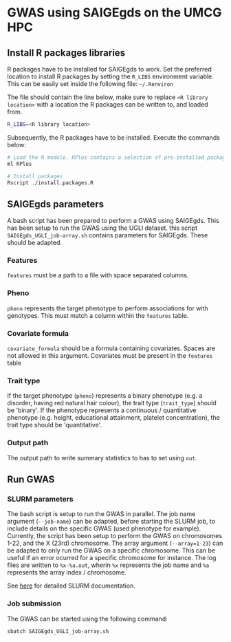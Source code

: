 # GWAS using SAIGEgds on the UMCG HPC

## Install R packages libraries

R packages have to be installed for SAIGEgds to work. Set the preferred location to install R packages by setting the `R_LIBS` environment variable.
This can be easily set inside the following file: `~/.Renviron`

The file should contain the line below, make sure to replace `<R library location>` with a location the R packages can be written to, and loaded from.
```bash
R_LIBS=<R library location>
```

Subsequently, the R packages have to be installed. Execute the commands below:
```bash
# Load the R module. RPlus contains a selection of pre-installed packages
ml RPlus

# Install packages
Rscript ./install.packages.R
```

## SAIGEgds parameters

A bash script has been prepared to perform a GWAS using SAIGEgds. This has been setup to run the GWAS using the UGLI dataset. this script `SAIGEgds_UGLI_job-array.sh` contains parameters for SAIGEgds. These should be adapted.

### Features

`features` must be a path to a file with space separated columns.

### Pheno

`pheno` represents the target phenotype to perform associations for with genotypes. This must match a column within the `features` table.

### Covariate formula

`covariate_formula` should be a formula containing covariates. Spaces are not allowed in this argument. Covariates must be present in the `features` table

### Trait type

If the target phenotype (`pheno`) represents a binary phenotype (e.g. a disorder, having red natural hair colour), the trait type (`trait_type`) should be 'binary'. If the phenotype represents a continuous / quantitative phenotype (e.g. height, educational attainment, platelet concentration), the trait type should be 'quantitative'.

### Output path

The output path to write summary statistics to has to set using `out`.

## Run GWAS

### SLURM parameters

The bash script is setup to run the GWAS in parallel. The job name argument (`--job-name`) can be adapted, before starting the SLURM job, to include details on the specific GWAS (used phenotype for example). Currently, the script has been setup to perform the GWAS on chromosomes 1-22, and the X (23rd) chromosome. The array argument (`--array=1-23`) can be adapted to only run the GWAS on a specific chromosome. This can be useful if an error ocurred for a specific chromosome for instance. The log files are written to `%x-%a.out`, wherin `%x` represents the job name and `%a` represents the array index / chromosome.

See [here](https://slurm.schedmd.com/) for detailed SLURM documentation.

### Job submission

The GWAS can be started using the following command: 
```bash
sbatch SAIGEgds_UGLI_job-array.sh
```
